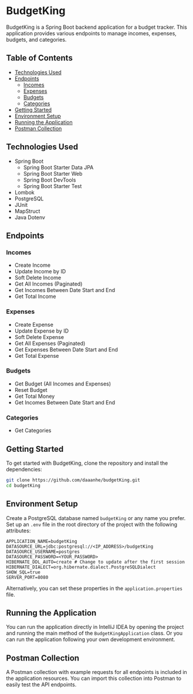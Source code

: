 # BudgetKing

BudgetKing is a Spring Boot backend application for a budget tracker. This application provides various endpoints to manage incomes, expenses, budgets, and categories.

## Table of Contents
- [Technologies Used](#technologies-used)
- [Endpoints](#endpoints)
  - [Incomes](#incomes)
  - [Expenses](#expenses)
  - [Budgets](#budgets)
  - [Categories](#categories)
- [Getting Started](#getting-started)
- [Environment Setup](#environment-setup)
- [Running the Application](#running-the-application)
- [Postman Collection](#postman-collection)

## Technologies Used
- Spring Boot
  - Spring Boot Starter Data JPA
  - Spring Boot Starter Web
  - Spring Boot DevTools
  - Spring Boot Starter Test
- Lombok
- PostgreSQL
- JUnit
- MapStruct
- Java Dotenv

## Endpoints

### Incomes
- Create Income
- Update Income by ID
- Soft Delete Income
- Get All Incomes (Paginated)
- Get Incomes Between Date Start and End
- Get Total Income

### Expenses
- Create Expense
- Update Expense by ID
- Soft Delete Expense
- Get All Expenses (Paginated)
- Get Expenses Between Date Start and End
- Get Total Expense

### Budgets
- Get Budget (All Incomes and Expenses)
- Reset Budget
- Get Total Money
- Get Incomes Between Date Start and End

### Categories
- Get Categories

## Getting Started

To get started with BudgetKing, clone the repository and install the dependencies:

```bash
git clone https://github.com/daaanhe/budgetKing.git
cd budgetKing
```

## Environment Setup

Create a PostgreSQL database named `budgetKing` or any name you prefer. Set up an `.env` file in the root directory of the project with the following attributes:

```
APPLICATION_NAME=budgetKing
DATASOURCE_URL=jdbc:postgresql://<IP_ADDRESS>/budgetKing
DATASOURCE_USERNAME=postgres
DATASOURCE_PASSWORD=<YOUR_PASSWORD>
HIBERNATE_DDL_AUTO=create # Change to update after the first session
HIBERNATE_DIALECT=org.hibernate.dialect.PostgreSQLDialect
SHOW_SQL=true
SERVER_PORT=8080
```

Alternatively, you can set these properties in the `application.properties` file.

## Running the Application

You can run the application directly in IntelliJ IDEA by opening the project and running the main method of the `BudgetKingApplication` class. Or you can run the application following your own development environment.

## Postman Collection

A Postman collection with example requests for all endpoints is included in the application resources. You can import this collection into Postman to easily test the API endpoints.
